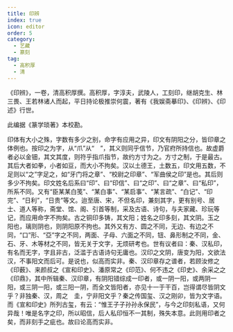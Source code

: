 ```yaml
---
title: 印辨
index: true
icon: editor
order: 5
category:
  - 艺藏
  - 篆刻
tag:
  - 高积厚
  - 清
---
```


《印辨》，一卷，清高积厚撰。高积厚，字淳夫，武陵人，工刻印，继胡克生、林三畏、王若林诸人而起，平日持论极推崇何震，著有《我娱斋摹印》、《印辨》、《印述》行世。  

此编据《篆学琐著》本校勘。  

印体有大小之殊，字数有多少之别，命字有应用之异，印文有阴阳之分，皆印章之体例也。按印之为字，从“爪”从“　”，其义则同乎信节，乃官府所持信也。故虚爵者必以金钿，其文其度，则符乎指爪指节，故约方寸为之。方寸之制，于是最古。其后大者如拳，小者如豆，而大小不拘矣。汉以土德王，土数五，印文用五数，不足则以“之”字足之，如“牙门将之章”、“校尉之印章”、“军曲侯之印”是也。其后则多少不拘矣。印文姓名后系曰“印”、曰“印信”、曰“之印”、曰“之章”、曰“私印”，所系不同。又有“臣某某白笺”、“某白事”、“某启事”、“某言疏”、“白记”、“印完”、“日利”，“日贵”等文。迨至唐、宋，不但名印，兼刻其字，更有别号、居士、道人等称，斋堂、馆、阁、引首等制，采及古语、诗句，与夫家藏、珍玩等记，而应用命字不拘矣。古之铜印多铸，其文阳；姓名之印多刻，其文阴。玉之　阳也，璃则阴也，则阴阳原不拘也。其外又有方、圆之不同，无边、有边之不同，“口”形、“亞”字之不同，两面、子母、六面之不同，钮、鼻形制之不同，金、石、牙、木等材之不同，皆无关于文字，无烦研考也。世有议者曰：秦、汉私印，有名而无字，字且非古，泛滥于古语诗句无庸也。汉印之文阴，唐变为阳，文欲法汉，不事阳文而后可。是说也，似高而实非。秦、汉印章存之谱者，若顾汝修之《印薮》、来颜叔之《宣和印史》、潘原常之《印范》、何不违之《印史》、余采之之《印鼎》，其中所辑秦、汉印章，有阴阳错综成一印者，或一阴一阳，或两阴一阳，或三阴一阳，或三阳一阴，而全文皆阳者，亦见十一于干百，岂得谓尽皆阴文乎？非独秦、汉，周之　圭，宁非阳文乎？秦之传国玺、汉之刚卯，皆为文字语。而《宣和印史》所列古玺，有云：“惟王子子孙孙永保民”，与今之印刻私语，又何异哉！唯是名字之印，所以昭信，后人私印恒不一其制，殊失本意。此则用印者之矣，而非刻手之疵也。故曰论高而实非。  
